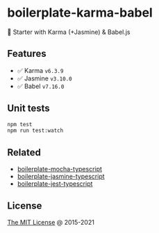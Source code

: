 # boilerplate-karma-babel

🍴 Starter with Karma (+Jasmine) & Babel.js

## Features

* :white_check_mark: Karma `v6.3.9`
* :white_check_mark: Jasmine `v3.10.0`
* :white_check_mark: Babel `v7.16.0`

## Unit tests

```bash
npm test
npm run test:watch
```

## Related

* [boilerplate-mocha-typescript](https://github.com/piecioshka/boilerplate-mocha-typescript)
* [boilerplate-jasmine-typescript](https://github.com/piecioshka/boilerplate-jasmine-typescript)
* [boilerplate-jest-typescript](https://github.com/piecioshka/boilerplate-jest-typescript)

## License

[The MIT License](https://piecioshka.mit-license.org) @ 2015-2021
